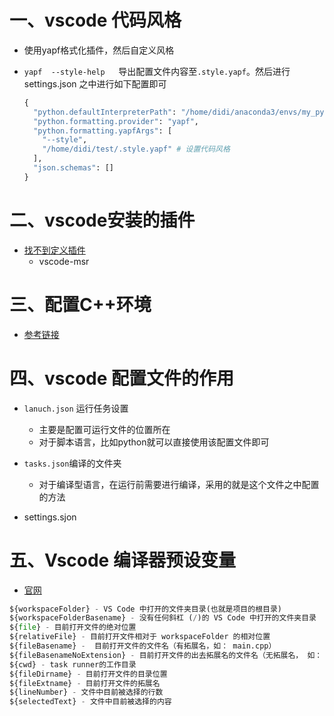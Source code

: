 # 一、vscode 代码风格

- 使用yapf格式化插件，然后自定义风格

- `yapf  --style-help   `导出配置文件内容至`.style.yapf`。然后进行settings.json 之中进行如下配置即可

  ```python
  {
    "python.defaultInterpreterPath": "/home/didi/anaconda3/envs/my_python/bin/python",
    "python.formatting.provider": "yapf",
    "python.formatting.yapfArgs": [
      "--style",
      "/home/didi/test/.style.yapf" # 设置代码风格
    ],
    "json.schemas": []
  }
  ```

  

# 二、vscode安装的插件

- [找不到定义插件](https://github.com/microsoft/vscode/issues/96754)
  - vscode-msr




# 三、配置C++环境

- [参考链接](https://blog.csdn.net/reachzh1/article/details/120413575?ops_request_misc=&request_id=&biz_id=102&utm_term=mac%20vscode%E9%85%8D%E7%BD%AEc++%E7%8E%AF%E5%A2%83&utm_medium=distribute.pc_search_result.none-task-blog-2~all~sobaiduweb~default-1-120413575.142^v41^pc_rank_34_1,185^v2^control&spm=1018.2226.3001.4187)



# 四、vscode 配置文件的作用

- `lanuch.json` 运行任务设置
  - 主要是配置可运行文件的位置所在
  - 对于脚本语言，比如python就可以直接使用该配置文件即可

- `tasks.json`编译的文件夹
  - 对于编译型语言，在运行前需要进行编译，采用的就是这个文件之中配置的方法

- settings.sjon



# 五、Vscode 编译器预设变量

- [官网](https://code.visualstudio.com/docs/editor/variables-reference)

```python
${workspaceFolder} - VS Code 中打开的文件夹目录(也就是项目的根目录)
${workspaceFolderBasename} - 没有任何斜杠 (/)的 VS Code 中打开的文件夹目录
${file} - 目前打开文件的绝对位置
${relativeFile} - 目前打开文件相对于 workspaceFolder 的相对位置
${fileBasename} -  目前打开文件的文件名（有拓展名，如： main.cpp）
${fileBasenameNoExtension} - 目前打开文件的出去拓展名的文件名（无拓展名， 如： main.cpp）
${cwd} - task runner的工作目录
${fileDirname} - 目前打开文件的目录位置
${fileExtname} - 目前打开文件的拓展名
${lineNumber} - 文件中目前被选择的行数
${selectedText} - 文件中目前被选择的内容
```

